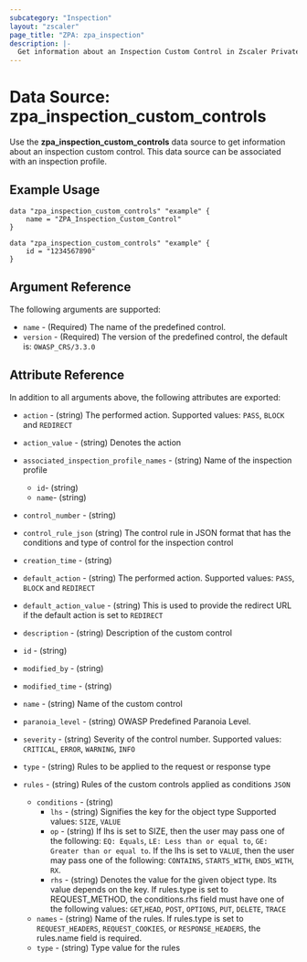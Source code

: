 ```yaml
---
subcategory: "Inspection"
layout: "zscaler"
page_title: "ZPA: zpa_inspection"
description: |-
  Get information about an Inspection Custom Control in Zscaler Private Access cloud.
---
```


# Data Source: zpa_inspection_custom_controls

Use the **zpa_inspection_custom_controls** data source to get information about an inspection custom control. This data source can be associated with an inspection profile.

## Example Usage

```hcl
data "zpa_inspection_custom_controls" "example" {
    name = "ZPA_Inspection_Custom_Control"
}
```

```hcl
data "zpa_inspection_custom_controls" "example" {
    id = "1234567890"
}
```

## Argument Reference

The following arguments are supported:

* `name` - (Required) The name of the predefined control.
* `version` - (Required) The version of the predefined control, the default is: `OWASP_CRS/3.3.0`

## Attribute Reference

In addition to all arguments above, the following attributes are exported:

* `action` - (string) The performed action. Supported values: `PASS`, `BLOCK` and `REDIRECT`
* `action_value` - (string) Denotes the action
* `associated_inspection_profile_names` - (string) Name of the inspection profile
  * `id`- (string)
  * `name`- (string)
* `control_number` - (string)
* `control_rule_json` (string) The control rule in JSON format that has the conditions and type of control for the inspection control
* `creation_time` - (string)
* `default_action` - (string) The performed action. Supported values: `PASS`, `BLOCK` and `REDIRECT`
* `default_action_value` - (string) This is used to provide the redirect URL if the default action is set to `REDIRECT`
* `description` - (string) Description of the custom control
* `id` - (string)
* `modified_by` - (string)
* `modified_time` - (string)
* `name` - (string) Name of the custom control
* `paranoia_level` - (string) OWASP Predefined Paranoia Level.
* `severity` - (string) Severity of the control number. Supported values: `CRITICAL`, `ERROR`, `WARNING`, `INFO`
* `type` - (string) Rules to be applied to the request or response type

* `rules` - (string) Rules of the custom controls applied as conditions `JSON`
  * `conditions` - (string)
    * `lhs` - (string) Signifies the key for the object type Supported values: `SIZE`, `VALUE`
    * `op` - (string) If lhs is set to SIZE, then the user may pass one of the following: `EQ: Equals`, `LE: Less than or equal to`, `GE: Greater than or equal to`. If the lhs is set to `VALUE`, then the user may pass one of the following: `CONTAINS`, `STARTS_WITH`, `ENDS_WITH`, `RX`.
    * `rhs` - (string) Denotes the value for the given object type. Its value depends on the key. If rules.type is set to REQUEST_METHOD, the conditions.rhs field must have one of the following values: `GET`,`HEAD`, `POST`, `OPTIONS`, `PUT`, `DELETE`, `TRACE`
  * `names` - (string) Name of the rules. If rules.type is set to `REQUEST_HEADERS`, `REQUEST_COOKIES`, or `RESPONSE_HEADERS`, the rules.name field is required.
  * `type` - (string) Type value for the rules
